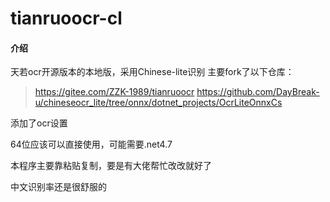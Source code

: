 # tianruoocr-cl

#### 介绍
天若ocr开源版本的本地版，采用Chinese-lite识别
主要fork了以下仓库：
> https://gitee.com/ZZK-1989/tianruoocr
> https://github.com/DayBreak-u/chineseocr_lite/tree/onnx/dotnet_projects/OcrLiteOnnxCs

添加了ocr设置

64位应该可以直接使用，可能需要.net4.7

本程序主要靠粘贴复制，要是有大佬帮忙改改就好了

中文识别率还是很舒服的


